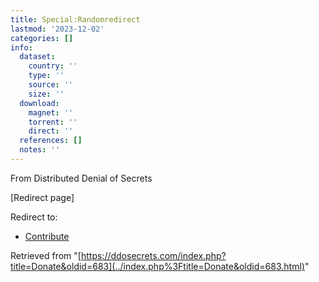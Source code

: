 ```yaml
---
title: Special:Randomredirect
lastmod: '2023-12-02'
categories: []
info:
  dataset:
    country: ''
    type: ''
    source: ''
    size: ''
  download:
    magnet: ''
    torrent: ''
    direct: ''
  references: []
  notes: ''
---
```




From Distributed Denial of Secrets

[Redirect page]

Redirect to:

- [Contribute](Contribute.html "Contribute")

Retrieved from
"[https://ddosecrets.com/index.php?title=Donate&oldid=683](../index.php%3Ftitle=Donate&oldid=683.html)"


